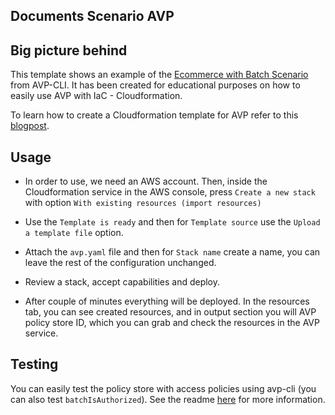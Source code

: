 ## Documents Scenario AVP

## Big picture behind

This template shows an example of the [Ecommerce with Batch Scenario](https://github.com/Pigius/avp-cli/blob/main/scenarios/ecommerceBatchScenario/ecommerceBatchScenario.json) from AVP-CLI. It has been created for educational purposes on how to easily use AVP with IaC - Cloudformation.

To learn how to create a Cloudformation template for AVP refer to this [blogpost](https://dev.to/aws-builders/authorization-and-amazon-verified-permissions-a-new-way-to-manage-permissions-part-xiii-cloudformation-47d2).

## Usage

- In order to use, we need an AWS account. Then, inside the Cloudformation service in the AWS console, press `Create a new stack` with option `With existing resources (import resources)`

- Use the `Template is ready` and then for `Template source` use the `Upload a template file` option.

- Attach the `avp.yaml` file and then for `Stack name` create a name, you can leave the rest of the configuration unchanged.

- Review a stack, accept capabilities and deploy.

- After couple of minutes everything will be deployed. In the resources tab, you can see created resources, and in output section you will AVP policy store ID, which you can grab and check the resources in the AVP service.

## Testing

You can easily test the policy store with access policies using avp-cli (you can also test `batchIsAuthorized`). See the readme [here](https://github.com/Pigius/avp-cli?tab=readme-ov-file#testing-scenarios) for more information.

